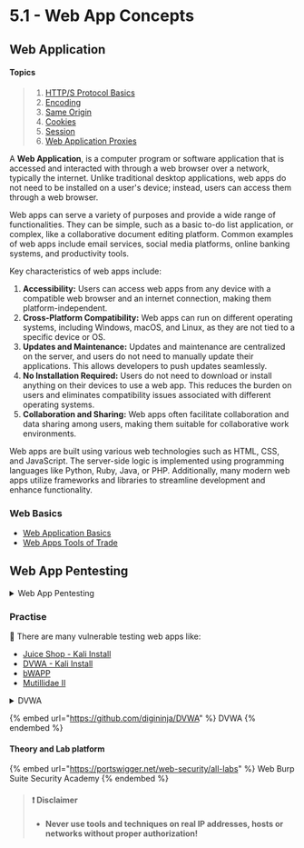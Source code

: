 # 5.1 - Web App Concepts

## Web Application

#### Topics

> 1. [HTTP/S Protocol Basics](../../../ecpptv3/web-app-security/5.1-web-app-concepts/5.1.1-http-s-protocol.md)
> 2. [Encoding](../../../ecpptv3/web-app-security/5.1-web-app-concepts/5.1.2-encoding.md)
> 3. [Same Origin](../../../ecpptv3/web-app-security/5.1-web-app-concepts/5.1.3-same-origin.md)
> 4. [Cookies](../../../ecpptv3/web-app-security/5.1-web-app-concepts/5.1.3-same-origin.md)
> 5. [Session](../../../ecpptv3/web-app-security/5.1-web-app-concepts/5.1.5-session.md)
> 6. [Web Application Proxies](../../../ecpptv3/web-app-security/5.1-web-app-concepts/5.1.6-web-app-proxies.md)

A **Web Application**, is a computer program or software application that is accessed and interacted with through a web browser over a network, typically the internet. Unlike traditional desktop applications, web apps do not need to be installed on a user's device; instead, users can access them through a web browser.

Web apps can serve a variety of purposes and provide a wide range of functionalities. They can be simple, such as a basic to-do list application, or complex, like a collaborative document editing platform. Common examples of web apps include email services, social media platforms, online banking systems, and productivity tools.

Key characteristics of web apps include:

1. **Accessibility:** Users can access web apps from any device with a compatible web browser and an internet connection, making them platform-independent.
2. **Cross-Platform Compatibility:** Web apps can run on different operating systems, including Windows, macOS, and Linux, as they are not tied to a specific device or OS.
3. **Updates and Maintenance:** Updates and maintenance are centralized on the server, and users do not need to manually update their applications. This allows developers to push updates seamlessly.
4. **No Installation Required:** Users do not need to download or install anything on their devices to use a web app. This reduces the burden on users and eliminates compatibility issues associated with different operating systems.
5. **Collaboration and Sharing:** Web apps often facilitate collaboration and data sharing among users, making them suitable for collaborative work environments.

Web apps are built using various web technologies such as HTML, CSS, and JavaScript. The server-side logic is implemented using programming languages like Python, Ruby, Java, or PHP. Additionally, many modern web apps utilize frameworks and libraries to streamline development and enhance functionality.

### Web Basics

* ​[Web Application Basics](https://attackdefense.com/listing?labtype=webapp-web-app-basics\&subtype=webapp-web-app-basics-getting-started)​
* ​[Web Apps Tools of Trade](https://attackdefense.com/listing?labtype=webapp-tools-of-trade\&subtype=webapp-tools-of-trade-getting-started)

## **Web App Pentesting**

<details>

<summary>Web App Pentesting</summary>

**Web App Pentesting** is a method of evaluating the security of a web application by simulating a cyberattack. The goal of such testing is to identify vulnerabilities and weaknesses within the application that malicious hackers could exploit. By conducting these tests, organizations can proactively strengthen their web applications' security and protect sensitive data.

Key aspects of web application penetration testing include:

1. **Identifying Vulnerabilities:** Penetration testers aim to discover security vulnerabilities, such as code flaws, misconfigurations, and design weaknesses that could be exploited by attackers. Common vulnerabilities include SQL injection, cross-site scripting (XSS), cross-site request forgery (CSRF), and insecure authentication methods.
2. **Mimicking Real Attacks:** Testers simulate real-world attack scenarios to determine how an attacker might compromise the application. This might involve attempting to gain unauthorized access, execute code, or extract sensitive data from the application.
3. **Manual and Automated Testing:** A combination of manual testing by skilled security professionals and automated tools is typically used. Manual testing allows for more comprehensive exploration, while automated tools can efficiently scan for common vulnerabilities.
4. **Exploitation and Verification:** If a vulnerability is identified, the tester may attempt to exploit it to demonstrate its real-world impact. This often involves attempting to escalate privileges or access sensitive data. The success of the exploitation helps confirm the vulnerability's severity.
5. **Reporting:** The results of the penetration test are documented in a comprehensive report, including the identified vulnerabilities, their severity, and recommendations for remediation. This report serves as a roadmap for addressing security issues.
6. **Remediation:** After vulnerabilities are identified, the development and security teams work together to address and fix the issues. This may involve patching code, changing configurations, or implementing new security measures.
7. **Ongoing Testing:** Web application penetration testing is not a one-time effort. Regular testing, especially after significant changes to the application, is crucial to maintaining a strong security posture.

The objectives of web application penetration testing are to:

* Uncover and fix security vulnerabilities before malicious attackers can exploit them.
* Ensure compliance with industry standards and regulations.
* Increase the overall security and trustworthiness of the web application.
* Safeguard sensitive data, user accounts, and user privacy.
* Minimize the risk of security breaches and data leaks.

</details>

### Practise

🔬 There are many vulnerable testing web apps like:

* ​[Juice Shop - Kali Install](https://www.kali.org/tools/juice-shop/)​
* ​[DVWA - Kali Install](https://www.kali.org/tools/dvwa/)​
* ​[bWAPP](http://www.itsecgames.com/)​
* ​[Mutillidae II](https://github.com/webpwnized/mutillidae)

<details>

<summary>DVWA</summary>

**The Damn Vulnerable Web Application (DVWA)** is a web application built with PHP and MySQL intentionally designed to be susceptible to security vulnerabilities. Its primary purpose is to serve as a resource for security professionals to assess their skills and tools within a legal context. Additionally, it aids web developers in gaining a deeper understanding of the processes involved in securing web applications and facilitates learning about web application security for both students and teachers in a controlled classroom setting.

DVWA is designed to provide a platform for practicing various common web vulnerabilities at different difficulty levels, all presented through a simple and user-friendly interface. It's important to note that there are deliberate both documented and undocumented vulnerabilities within the software, encouraging users to explore and identify as many issues as possible.

</details>

{% embed url="https://github.com/digininja/DVWA" %}
DVWA
{% endembed %}

#### Theory and Lab platform

{% embed url="https://portswigger.net/web-security/all-labs" %}
Web Burp Suite Security Academy
{% endembed %}

> #### ❗ Disclaimer
>
> * **Never use tools and techniques on real IP addresses, hosts or networks without proper authorization!**
